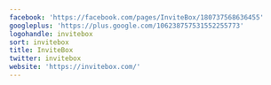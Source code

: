 ```yaml
---
facebook: 'https://facebook.com/pages/InviteBox/180737568636455'
googleplus: 'https://plus.google.com/106238757531552255773'
logohandle: invitebox
sort: invitebox
title: InviteBox
twitter: invitebox
website: 'https://invitebox.com/'
---
```

